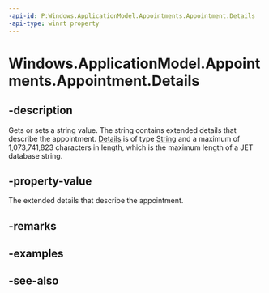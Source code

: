 ```yaml
---
-api-id: P:Windows.ApplicationModel.Appointments.Appointment.Details
-api-type: winrt property
---
```


<!-- Property syntax
public string Details { get;  set; }
-->

# Windows.ApplicationModel.Appointments.Appointment.Details

## -description
Gets or sets a string value. The string contains extended details that describe the appointment. [Details](appointment_details.md) is of type [String](https://msdn.microsoft.com/library/system.string.aspx) and a maximum of 1,073,741,823 characters in length, which is the maximum length of a JET database string.

## -property-value
The extended details that describe the appointment.

## -remarks
<!--TBW more guidance on string form-->

## -examples

## -see-also
